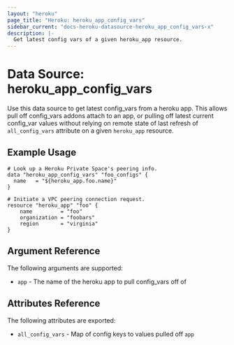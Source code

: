 ```yaml
---
layout: "heroku"
page_title: "Heroku: heroku_app_config_vars"
sidebar_current: "docs-heroku-datasource-heroku_app_config_vars-x"
description: |-
  Get latest config vars of a given heroku_app resource.
---
```


# Data Source: heroku_app_config_vars

Use this data source to get latest config_vars from a heroku app. This allows pull off config_vars addons attach to an app, or pulling off latest current config_var values without relying on remote state of last refresh of `all_config_vars` attribute on a given `heroku_app` resource.

## Example Usage

```hcl
# Look up a Heroku Private Space's peering info. 
data "heroku_app_config_vars" "foo_configs" {
  name   = "${heroku_app.foo.name}"
}

# Initiate a VPC peering connection request.
resource "heroku_app" "foo" {
    name         = "foo"
    organization = "foobars"
    region       = "virginia"
}
```

## Argument Reference

The following arguments are supported:

* `app` - The name of the heroku app to pull config_vars off of

## Attributes Reference

The following attributes are exported:

* `all_config_vars` - Map of config keys to values pulled off `app`
